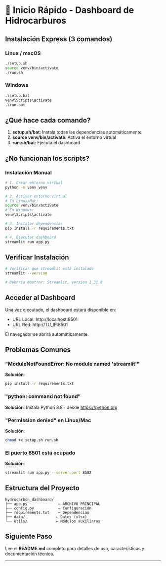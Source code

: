 # 🚀 Inicio Rápido - Dashboard de Hidrocarburos

## Instalación Express (3 comandos)

### Linux / macOS
```bash
./setup.sh
source venv/bin/activate
./run.sh
```

### Windows
```cmd
.\setup.bat
venv\Scripts\activate
.\run.bat
```

## ¿Qué hace cada comando?

1. **setup.sh/bat**: Instala todas las dependencias automáticamente
2. **source venv/bin/activate**: Activa el entorno virtual
3. **run.sh/bat**: Ejecuta el dashboard

## ¿No funcionan los scripts?

### Instalación Manual

```bash
# 1. Crear entorno virtual
python -m venv venv

# 2. Activar entorno virtual
# En Linux/Mac:
source venv/bin/activate
# En Windows:
venv\Scripts\activate

# 3. Instalar dependencias
pip install -r requirements.txt

# 4. Ejecutar dashboard
streamlit run app.py
```

## Verificar Instalación

```bash
# Verificar que streamlit está instalado
streamlit --version

# Debería mostrar: Streamlit, version 1.31.0
```

## Acceder al Dashboard

Una vez ejecutado, el dashboard estará disponible en:
- URL Local: http://localhost:8501
- URL Red: http://TU_IP:8501

El navegador se abrirá automáticamente.

## Problemas Comunes

### "ModuleNotFoundError: No module named 'streamlit'"
**Solución**: 
```bash
pip install -r requirements.txt
```

### "python: command not found"
**Solución**: Instala Python 3.8+ desde https://python.org

### "Permission denied" en Linux/Mac
**Solución**: 
```bash
chmod +x setup.sh run.sh
```

### El puerto 8501 está ocupado
**Solución**: 
```bash
streamlit run app.py --server.port 8502
```

## Estructura del Proyecto

```
hydrocarbon_dashboard/
├── app.py              ← ARCHIVO PRINCIPAL
├── config.py           ← Configuración
├── requirements.txt    ← Dependencias
├── data/              ← Datos (xlsx)
└── utils/             ← Módulos auxiliares
```

## Siguiente Paso

Lee el **README.md** completo para detalles de uso, características y documentación técnica.

---

